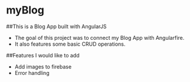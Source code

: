 # myBlog

##This is a Blog App built with AngularJS
- The goal of this project was to connect my Blog App with Angularfire. 
- It also features some basic CRUD operations. 

##Features I would like to add
- Add images to firebase
- Error handling
